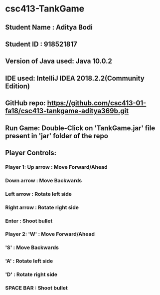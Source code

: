 # csc413-TankGame

## Student Name : Aditya Bodi
## Student ID : 918521817

## Version of Java used: Java 10.0.2
## IDE used: IntelliJ IDEA 2018.2.2(Community Edition)
## GitHub repo: https://github.com/csc413-01-fa18/csc413-tankgame-aditya369b.git
## Run Game: Double-Click on 'TankGame.jar' file present in 'jar' folder of the repo


## Player Controls:

### Player 1: Up arrow    : Move Forward/Ahead
###	      Down arrow  : Move Backwards
###	      Left arrow  : Rotate left side
###	      Right arrow : Rotate right side
###	      Enter       : Shoot bullet

### Player 2: 'W' : Move Forward/Ahead
###	      'S' : Move Backwards
###	      'A' : Rotate left side
###	      'D' : Rotate right side
###	      SPACE BAR : Shoot bullet